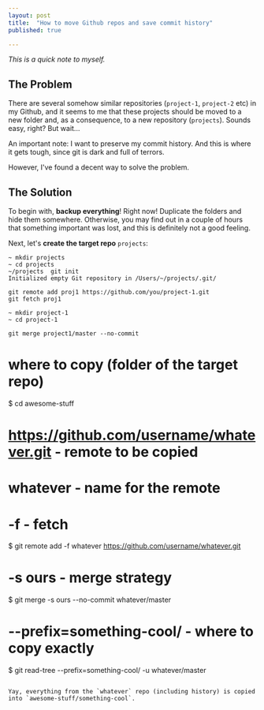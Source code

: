 ```yaml
---
layout: post
title:  "How to move Github repos and save commit history"
published: true

---
```


_This is a quick note to myself._

## The Problem

There are several somehow similar repositories (`project-1`, `project-2` etc) in my Github, and it seems to me that these projects should be moved to a new folder and, as a consequence, to a new repository (`projects`). Sounds easy, right? But wait...

An important note: I want to preserve my commit history. And this is where it gets tough, since git is dark and full of terrors.

However, I've found a decent way to solve the problem.

## The Solution

To begin with, **backup everything**! Right now! Duplicate the folders and hide them somewhere. Otherwise, you may find out in a couple of hours that something important was lost, and this is definitely not a good feeling.

Next, let's **create the target repo** `projects`:

```
~ mkdir projects
~ cd projects
~/projects  git init
Initialized empty Git repository in /Users/~/projects/.git/
```

```
git remote add proj1 https://github.com/you/project-1.git
git fetch proj1
```

```
~ mkdir project-1
~ cd project-1
```

```
git merge project1/master --no-commit
```

# where to copy (folder of the target repo)
$ cd awesome-stuff

# https://github.com/username/whatever.git - remote to be copied 
# whatever - name for the remote
# -f - fetch
$ git remote add -f whatever https://github.com/username/whatever.git

# -s ours - merge strategy
$ git merge -s ours --no-commit whatever/master

# --prefix=something-cool/ - where to copy exactly
$ git read-tree --prefix=something-cool/ -u whatever/master
```

Yay, everything from the `whatever` repo (including history) is copied into `awesome-stuff/something-cool`.
